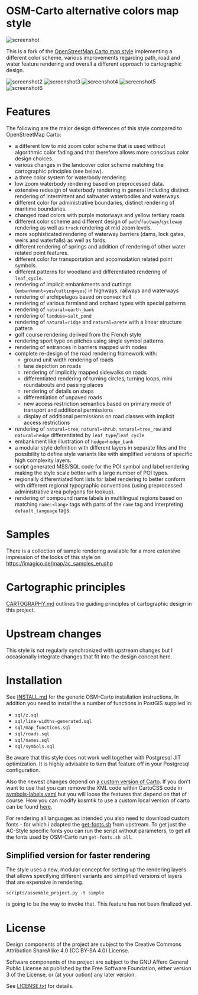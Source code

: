 # OSM-Carto alternative colors map style

![screenshot](https://raw.github.com/imagico/osm-carto-alternative-colors/master/doc/preview.png)

This is a fork of the [OpenStreetMap Carto map style](https://github.com/gravitystorm/openstreetmap-carto/)
implementing a different color scheme, various improvements regarding path, road and water feature rendering
and overall a different approach to cartographic design.

![screenshot2](https://raw.github.com/imagico/osm-carto-alternative-colors/master/doc/preview2.png)
![screenshot3](https://raw.github.com/imagico/osm-carto-alternative-colors/master/doc/preview3.png)
![screenshot4](https://raw.github.com/imagico/osm-carto-alternative-colors/master/doc/preview4.png)
![screenshot5](https://raw.github.com/imagico/osm-carto-alternative-colors/master/doc/preview5.png)
![screenshot6](https://raw.github.com/imagico/osm-carto-alternative-colors/master/doc/preview6.png)

# Features

The following are the major design differences of this style compared to OpenStreetMap Carto:

* a different low to mid zoom color scheme that is used without algorithmic color fading and that therefore
allows more conscious color design choices.
* various changes in the landcover color scheme matching the cartographic principles (see below).
* a three color system for waterbody rendering.
* low zoom waterbody rendering based on preprocessed data.
* extensive redesign of waterbody rendering in general including distinct rendering of intermittent and 
saltwater waterbodies and waterways.
* different color for administrative boundaries, distinct rendering of maritime boundaries.
* changed road colors with purple motorways and yellow tertiary roads
* different color scheme and different design of `path`/`footway`/`cycleway` rendering as well as `track` rendering 
at mid zoom levels.
* more sophisticated rendering of waterway barriers (dams, lock gates, weirs and waterfalls) as well as fords.
* different rendering of springs and addition of rendering of other water related point features.
* different color for transportation and accomodation related point symbols.
* different patterns for woodland and differentiated rendering of `leaf_cycle`.
* rendering of implicit embankments and cuttings (`embankment=yes`/`cutting=yes`) in highways, railways and waterways
* rendering of archipelagos based on convex hull
* rendering of various farmland and orchard types with special patterns
* rendering of `natural=earth_bank`
* rendering of `landuse=salt_pond`
* rendering of `natural=ridge` and `natural=arete` with a linear structure pattern
* golf course rendering derived from the French style
* rendering sport type on pitches using single symbol patterns
* rendering of entrances in barriers mapped with nodes
* complete re-design of the road rendering framework with:
  - ground unit width rendering of roads
  - lane depiction on roads
  - rendering of implicitly mapped sidewalks on roads
  - differentiated rendering of turning circles, turning loops, mini roundabouts and passing places
  - rendering of details on steps
  - differentiation of unpaved roads
  - new access restriction semantics based on primary mode of transport and additional permissions
  - display of additional permissions on road classes with implicit access restrictions
* rendering of `natural=tree`, `natural=shrub`, `natural=tree_row` and `natural=hedge` differentiated by `leaf_type`/`leaf_cycle`
* embankment like illustration of `hedge=hedge_bank`
* a modular style definition with different layers in separate files and the possibility to define style variants
like with simplified versions of specific high complexity layers.
* script generated MSS/SQL code for the POI symbol and label rendering making the style scale better
with a large number of POI types.
* regionally differentiated font lists for label rendering to better conform with different regional typographic 
conventions (using preprocessed administrative area polygons for lookup).
* rendering of compound name labels in multilingual regions based on matching `name:<lang>` tags with
parts of the `name` tag and interpreting `default_language` tags.

# Samples

There is a collection of sample rendering available for a more extensive impression of the looks of this style
on https://imagico.de/map/ac_samples_en.php

# Cartographic principles

[CARTOGRAPHY.md](CARTOGRAPHY.md) outlines the guiding principles of cartographic design in this project.

# Upstream changes

This style is not regularly synchronized with upstream changes but I occasionally integrate changes that
fit into the design concept here.

# Installation

See [INSTALL.md](INSTALL.md) for the generic OSM-Carto installation instructions.  In addition you need to 
install the a number of functions in PostGIS supplied in:

* `sql/z.sql`
* `sql/line-widths-generated.sql`
* `sql/map_functions.sql`
* `sql/roads.sql`
* `sql/names.sql`
* `sql/symbols.sql`

Be aware that this style does not work well together with Postgresql JIT optimization.  It is highly 
advisable to turn that feature off in your Postgresql configuration.

Also the newest changes depend on [a custom version of Carto](https://github.com/imagico/carto/tree/xml-support).
If you don't want to use that you can remove the XML code within CartoCSS code in [symbols-labels.yaml](symbols-labels.yaml)
but you will loose the features that depend on that of course.  How you can modify kosmtik to use a custom local 
version of carto can be found [here](https://github.com/imagico/kosmtik).

For rendering all languages as intended you also need to download custom fonts - for which i adapted the
[get-fonts.sh](get-fonts.sh) from upstream.  To get just the AC-Style specific fonts you can run the script without parameters,
to get all the fonts used by OSM-Carto run `get-fonts.sh all`.

## Simplified version for faster rendering

The style uses a new, modular concept for setting up the rendering layers that allows specifying different
variants and simplified versions of layers that are expensive in rendering.

`scripts/assemble_project.py -t simple`

is going to be the way to invoke that.  This feature has not been finalized yet.

# License

Design components of the project are subject to the Creative Commons
Attribution ShareAlike 4.0 (CC BY-SA 4.0) License.

Software components of the project are subject to the GNU Affero General
Public License as published by the Free Software Foundation, either
version 3 of the License, or (at your option) any later version.

See [LICENSE.txt](LICENSE.txt) for details.

